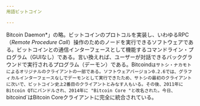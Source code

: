 ```yaml
---
用語ビットコイン

---
```

Bitcoin Daemon*」の略。ビットコインのプロトコルを実装し、いわゆるRPC（*Remote Procedure Call*）操作のためのノードを実行できるソフトウェアである。ビットコインとの通信インターフェースとして機能するコマンドライン・プログラム（GUIなし）である。言い換えれば、ユーザーが対話できるバックグラウンドで実行されるプログラム（デーモン）である。Bitcoind`はサトシ・ナカモトによるオリジナルのクライアントの一部である。ソフトウェアバージョン0.2.6では、グラフィカルインターフェースなしでデーモンとして実行できたため、サトシの最初のクライアントに次いで、ビットコイン史上2番目のクライアントとみなす人もいる。その後、2011年にBitcoin QTにバンドルされ、2014年に "Bitcoin Core "と改名された。今日、`bitcoind`はBitcoin Coreクライアントに完全に統合されている。